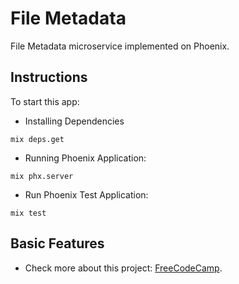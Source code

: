 # File Metadata

File Metadata microservice implemented on Phoenix.

## Instructions

To start this app:

- Installing Dependencies

```
mix deps.get
```

- Running Phoenix Application:

```
mix phx.server
```

- Run Phoenix Test Application:

```
mix test
```

## Basic Features

- Check more about this project: [FreeCodeCamp](https://www.freecodecamp.org/learn/back-end-development-and-apis/back-end-development-and-apis-projects/file-metadata-microservice).
